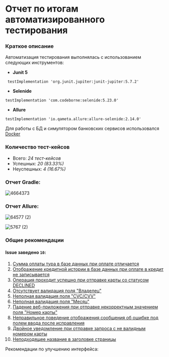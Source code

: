# Отчет по итогам автоматизированного тестирования

### **Краткое описание**

Автоматизация тестирования выполнялась с использованием следующих инструментов:

* **Junit 5** 

```
 testImplementation 'org.junit.jupiter:junit-jupiter:5.7.2'
```

* **Selenide** 

```
testImplementation 'com.codeborne:selenide:5.23.0'
```

* **Allure** 

```
testImplementation 'io.qameta.allure:allure-selenide:2.14.0'
```

Для работы с БД и симулятором банковских сервисов использовался [Docker](https://www.docker.com/products/docker-desktop)

### **Количество тест-кейсов**

* Всего: *24 тест-кейсов*
* Успешных: *20 (83.33%)*
* Неуспешных: *4 (16.67%)*

### **Отчет Gradle:**

![4664373](https://user-images.githubusercontent.com/79462466/128639359-19b2b84e-25e3-4707-9d63-153489689429.png)

### **Отчет Allure:**

![64577 (2)](https://user-images.githubusercontent.com/79462466/128639367-74f5c357-b297-42f4-8553-80d2f32c4c19.png)

![5767 (2)](https://user-images.githubusercontent.com/79462466/128639415-038544e3-fe14-4180-9600-d129c522122d.png)

### **Общие рекомендации**

#### **Issue заведено `10`:**

1. [Сумма оплаты тура в базе данных при оплате отличается](https://github.com/Diana-QA/Diploma/issues/10)
2. [Отображение кредитной истории в базе данных при оплате в кредит не записывается](https://github.com/Diana-QA/Diploma/issues/9)
3. [Операция проходит успешно при отправке карты со статусом DECLINED](https://github.com/Diana-QA/Diploma/issues/8)
4. [Отсутствует валидация поля "Владелец"](https://github.com/Diana-QA/Diploma/issues/7)
5. [Неполная валидация поля "CVC/CVV"](https://github.com/Diana-QA/Diploma/issues/6)
6. [Неполная валидация поля "Месяц"](https://github.com/Diana-QA/Diploma/issues/5)
7. [Падение веб-приложения при отправке некорректным значением поля "Номер карты"](https://github.com/Diana-QA/Diploma/issues/4)
8. [Неправильное поведение отображения сообщения об ошибке под полем ввода после исправления](https://github.com/Diana-QA/Diploma/issues/3)
9. [Двойное уведомление при отправке запроса с не валидным номером карты](https://github.com/Diana-QA/Diploma/issues/2)
10. [Неподходящее название в заголовке страницы](https://github.com/Diana-QA/Diploma/issues/1)

Рекомендации по улучшению интерфейса:

